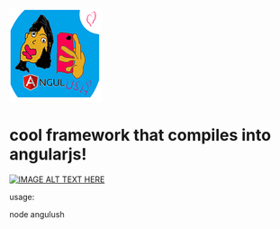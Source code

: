 

<img src='https://github.com/yeoni8/angulush/blob/master/smalllogo.png?raw=true'>

<h1>
cool framework that compiles into angularjs!
</h1>


[![IMAGE ALT TEXT HERE](http://img.youtube.com/vi/XglAM685N0w/0.jpg)](http://www.youtube.com/watch?v=XglAM685N0w)

usage:

node angulush

